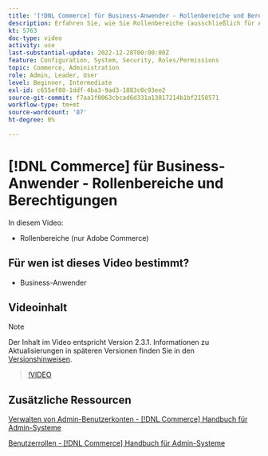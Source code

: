 ```yaml
---
title: '[!DNL Commerce] für Business-Anwender - Rollenbereiche und Berechtigungen'
description: Erfahren Sie, wie Sie Rollenbereiche (ausschließlich für Adobe Commerce) und die zugehörigen Berechtigungen nach Site oder Store definieren.
kt: 5763
doc-type: video
activity: use
last-substantial-update: 2022-12-28T00:00:00Z
feature: Configuration, System, Security, Roles/Permissions
topic: Commerce, Administration
role: Admin, Leader, User
level: Beginner, Intermediate
exl-id: c655ef88-1ddf-4ba3-9ad3-1883c0c93ee2
source-git-commit: f7aa1f0063cbcad6d331a13817214b1bf2158571
workflow-type: tm+mt
source-wordcount: '87'
ht-degree: 0%

---
```


# [!DNL Commerce] für Business-Anwender - Rollenbereiche und Berechtigungen

In diesem Video:

- Rollenbereiche (nur Adobe Commerce)

## Für wen ist dieses Video bestimmt?

- Business-Anwender

## Videoinhalt

>[!NOTE]
>
>Der Inhalt im Video entspricht Version 2.3.1. Informationen zu Aktualisierungen in späteren Versionen finden Sie in den [Versionshinweisen](https://experienceleague.adobe.com/docs/commerce-operations/release/notes/overview.html?lang=de).

>[!VIDEO](https://video.tv.adobe.com/v/35948?quality=12&learn=on)

## Zusätzliche Ressourcen

[Verwalten von Admin-Benutzerkonten -  [!DNL Commerce] Handbuch für Admin-Systeme](https://experienceleague.adobe.com/docs/commerce-admin/systems/user-accounts/permissions-users-all.html?lang=de)

[Benutzerrollen - [!DNL Commerce] Handbuch für Admin-Systeme](https://experienceleague.adobe.com/docs/commerce-admin/systems/user-accounts/permissions-user-roles.html?lang=de)
